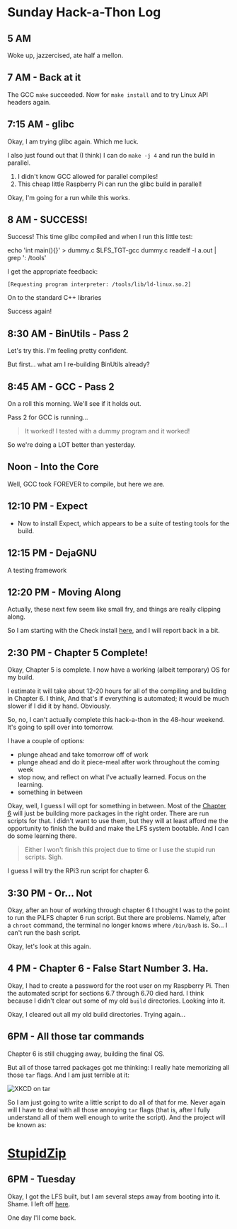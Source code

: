 # Sunday Hack-a-Thon Log


## 5 AM

Woke up, jazzercised, ate half a mellon.


## 7 AM - Back at it

The GCC `make` succeeded.  Now for `make install` and to try Linux API headers again.


## 7:15 AM - glibc

Okay, I am trying glibc again. Which me luck.

I also just found out that (I think) I can do `make -j 4` and run the build in parallel.

1. I didn't know GCC allowed for parallel compiles!
2. This cheap little Raspberry Pi can run the glibc build in parallel!

Okay, I'm going for a run while this works.

## 8 AM - SUCCESS!

Success! This time glibc compiled and when I run this little test:

  echo 'int main(){}' > dummy.c
  $LFS_TGT-gcc dummy.c
  readelf -l a.out | grep ': /tools'

I get the appropriate feedback:

    [Requesting program interpreter: /tools/lib/ld-linux.so.2]

On to the standard C++ libraries

Success again!


## 8:30 AM - BinUtils - Pass 2

Let's try this. I'm feeling pretty confident.

But first... what am I re-building BinUtils already?


## 8:45 AM - GCC - Pass 2

On a roll this morning. We'll see if it holds out.

Pass 2 for GCC is running...

> It worked! I tested with a dummy program and it worked!

So we're doing a LOT better than yesterday.


## Noon - Into the Core

Well, GCC took FOREVER to compile, but here we are.

## 12:10 PM - Expect

* Now to install Expect, which appears to be a suite of testing tools for the build.

## 12:15 PM - DejaGNU

A testing framework

## 12:20 PM - Moving Along

Actually, these next few seem like small fry, and things are really clipping along.

So I am starting with the Check install [here](http://www.linuxfromscratch.org/lfs/view/development/chapter05/check.html), and I will report back in a bit.


## 2:30 PM - Chapter 5 Complete!

Okay, Chapter 5 is complete.  I now have a working (albeit temporary) OS for my build.

I estimate it will take about 12-20 hours for all of the compiling and building in Chapter 6.  I think,   And that's if everything is automated; it would be much slower if I did it by hand. Obviously.

So, no, I can't actually complete this hack-a-thon in the 48-hour weekend.  It's going to spill over into tomorrow.

I have a couple of options:

  * plunge ahead and take tomorrow off of work
  * plunge ahead and do it piece-meal after work throughout the coming week
  * stop now, and reflect on what I've actually learned. Focus on the learning.
  * something in between

Okay, well, I guess I will opt for something in between.  Most of the [Chapter 6](http://www.linuxfromscratch.org/lfs/view/development/part3.html) will just be building more packages in the right order.  There are run scripts for that.  I didn't want to use them, but they will at least afford me the opportunity to finish the build and make the LFS system bootable.  And I can do some learning there.

> Either I won't finish this project due to time or I use the stupid run scripts.  Sigh.

I guess I will try the RPi3 run script for chapter 6.


## 3:30 PM - Or... Not

Okay, after an hour of working through chapter 6 I thought I was to the point to run the PiLFS chapter 6 run script.  But there are problems.  Namely, after a `chroot` command, the terminal no longer knows where `/bin/bash` is.  So... I can't run the bash script.

Okay, let's look at this again.


## 4 PM - Chapter 6 - False Start Number 3. Ha.

Okay, I had to create a password for the root user on my Raspberry Pi.  Then the automated script for sections 6.7 through 6.70 died hard.  I think because I didn't clear out some of my old `build` directories. Looking into it.

Okay, I cleared out all my old build directories.  Trying again...


## 6PM - All those tar commands

Chapter 6 is still chugging away, building the final OS.

But all of those tarred packages got me thinking: I really hate memorizing all those `tar` flags.  And I am just terrible at it:

![XKCD on tar](https://imgs.xkcd.com/comics/tar.png)

So I am just going to write a little script to do all of that for me.  Never again will I have to deal with all those annoying `tar` flags (that is, after I fully understand all of them well enough to write the script).  And the project will be known as:

# [StupidZip](https://github.com/theJollySin/StupidZip)


## 6PM - Tuesday

Okay, I got the LFS built, but I am several steps away from booting into it. Shame.  I left off [here](http://www.linuxfromscratch.org/lfs/view/development/chapter07/introduction.html).

One day I'll come back.
